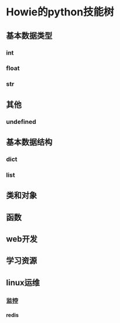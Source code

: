 # Howie的python技能树

## 基本数据类型

### int

### float

### str

## 其他

### undefined

## 基本数据结构

### dict

### list

## 类和对象

## 函数

## web开发

## 学习资源

## linux运维

### 监控

#### redis
